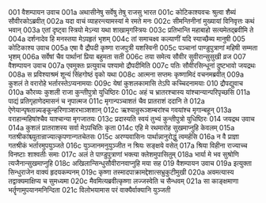 001	वैशम्पायन उवाच
001a	अथासीनेषु सर्वेषु तेषु राजसु भारत
001c	कोटिकाश्यवचः श्रुत्वा शैब्यं सौवीरकोऽब्रवीत्
002a	यदा वाचं व्याहरन्त्यामस्यां मे रमते मनः
002c	सीमन्तिनीनां मुख्यायां विनिवृत्तः कथं भवान्
003a	एतां दृष्ट्वा स्त्रियो मेऽन्या यथा शाखामृगस्त्रियः
003c	प्रतिभान्ति महाबाहो सत्यमेतद्ब्रवीमि ते
004a	दर्शनादेव हि मनस्तया मेऽपहृतं भृशम्
004c	तां समाचक्ष्व कल्याणीं यदि स्याच्छैब्य मानुषी
005	कोटिकाश्य उवाच
005a	एषा वै द्रौपदी कृष्णा राजपुत्री यशस्विनी
005c	पञ्चानां पाण्डुपुत्राणां महिषी सम्मता भृशम्
006a	सर्वेषां चैव पार्थानां प्रिया बहुमता सती
006c	तया समेत्य सौवीर सुवीरान्सुसुखी व्रज
007	वैशम्पायन उवाच
007a	एवमुक्तः प्रत्युवाच पश्यामो द्रौपदीमिति
007c	पतिः सौवीरसिन्धूनां दुष्टभावो जयद्रथः
008a	स प्रविश्याश्रमं शून्यं सिंहगोष्ठं वृको यथा
008c	आत्मना सप्तमः कृष्णामिदं वचनमब्रवीत्
009a	कुशलं ते वरारोहे भर्तारस्तेऽप्यनामयाः
009c	येषां कुशलकामासि तेऽपि कच्चिदनामयाः
010	द्रौपद्युवाच
010a	कौरव्यः कुशली राजा कुन्तीपुत्रो युधिष्ठिरः
010c	अहं च भ्रातरश्चास्य यांश्चान्यान्परिपृच्छसि
011a	पाद्यं प्रतिगृहाणेदमासनं च नृपात्मज
011c	मृगान्पञ्चाशतं चैव प्रातराशं ददानि ते
012a	ऐणेयान्पृषतान्न्यङ्कून्हरिणाञ्शरभाञ्शशान्
012c	ऋश्यान्रुरूञ्शम्बरांश्च गवयांश्च मृगान्बहून्
013a	वराहान्महिषांश्चैव याश्चान्या मृगजातयः
013c	प्रदास्यति स्वयं तुभ्यं कुन्तीपुत्रो युधिष्ठिरः
014	जयद्रथ उवाच
014a	कुशलं प्रातराशस्य सर्वा मेऽपचितिः कृता
014c	एहि मे रथमारोह सुखमाप्नुहि केवलम्
015a	गतश्रीकांश्च्युतान्राज्यात्कृपणान्गतचेतसः
015c	अरण्यवासिनः पार्थान्नानुरोद्धुं त्वमर्हसि
016a	न वै प्राज्ञा गतश्रीकं भर्तारमुपयुञ्जते
016c	युञ्जानमनुयुञ्जीत न श्रियः सङ्क्षये वसेत्
017a	श्रिया विहीना राज्याच्च विनष्टाः शाश्वतीः समाः
017c	अलं ते पाण्डुपुत्राणां भक्त्या क्लेशमुपासितुम्
018a	भार्या मे भव सुश्रोणि त्यजैनान्सुखमाप्नुहि
018c	अखिलान्सिन्धुसौवीरानवाप्नुहि मया सह
019	वैशम्पायन उवाच
019a	इत्युक्ता सिन्धुराजेन वाक्यं हृदयकम्पनम्
019c	कृष्णा तस्मादपाक्रामद्देशात्सभ्रुकुटीमुखी
020a	अवमत्यास्य तद्वाक्यमाक्षिप्य च सुमध्यमा
020c	मैवमित्यब्रवीत्कृष्णा लज्जस्वेति च सैन्धवम्
021a	सा काङ्क्षमाणा भर्तॄणामुपयानमनिन्दिता
021c	विलोभयामास परं वाक्यैर्वाक्यानि युञ्जती
